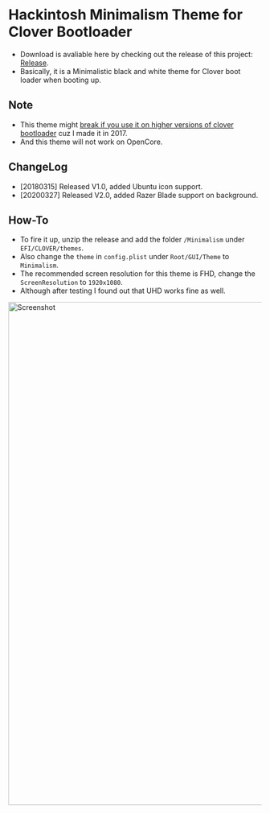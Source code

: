 # Hackintosh Minimalism Theme for Clover Bootloader
* Download is avaliable here by checking out the release of this project: [Release](https://github.com/Errrneist/Hackintosh-Theme-Minimalism/releases).
* Basically, it is a Minimalistic black and white theme for Clover boot loader when booting up.
## Note
* This theme might [break if you use it on higher versions of clover bootloader](https://github.com/Errrneist/Hackintosh-Clover-Minimalism-Theme/issues/1) cuz I made it in 2017.
* And this theme will not work on OpenCore.

## ChangeLog
* [20180315] Released V1.0, added Ubuntu icon support.
* [20200327] Released V2.0, added Razer Blade support on background.

## How-To
* To fire it up, unzip the release and add the folder `/Minimalism` under `EFI/CLOVER/themes`.
* Also change the `theme` in `config.plist` under `Root/GUI/Theme` to `Minimalism`.
* The recommended screen resolution for this theme is FHD, change the `ScreenResolution` to `1920x1080`.
* Although after testing I found out that UHD works fine as well.
<img align="center" src="https://github.com/Errrneist/Hackintosh-Minimalism/blob/master/screenshot.png" alt="Screenshot" width="1000">
